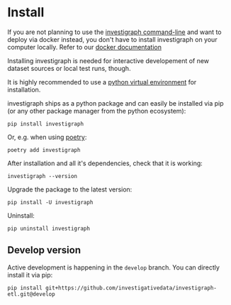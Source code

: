 # Install

If you are not planning to use the [investigraph command-line](../reference/cli) and want to deploy via docker instead, you don't have to install investigraph on your computer locally. Refer to our [docker documentation](../deployment/docker)

Installing investigraph is needed for interactive developement of new dataset sources or local test runs, though.

It is highly recommended to use a [python virtual environment](https://learnpython.com/blog/how-to-use-virtualenv-python/) for installation.

investigraph ships as a python package and can easily be installed via pip (or any other package manager from the python ecosystem):

    pip install investigraph

Or, e.g. when using [poetry](https://python-poetry.org/):

    poetry add investigraph

After installation and all it's dependencies, check that it is working:

    investigraph --version

Upgrade the package to the latest version:

    pip install -U investigraph

Uninstall:

    pip uninstall investigraph

## Develop version

Active development is happening in the `develop` branch. You can directly install it via pip:

    pip install git+https://github.com/investigativedata/investigraph-etl.git@develop
